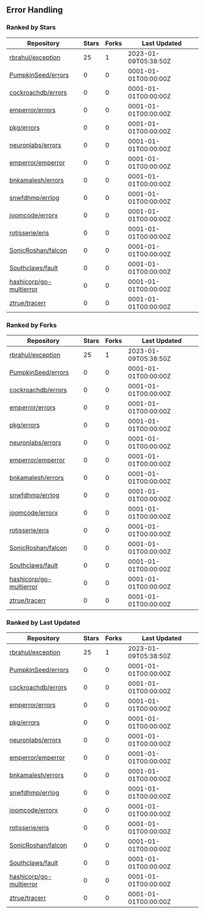 ## Error Handling

### Ranked by Stars

| Repository | Stars | Forks | Last Updated |
|------------|-------|-------|--------------|
| [rbrahul/exception](https://github.com/rbrahul/exception) | 25 | 1 | 2023-01-09T05:38:50Z |
| [PumpkinSeed/errors](https://github.com/PumpkinSeed/errors) | 0 | 0 | 0001-01-01T00:00:00Z |
| [cockroachdb/errors](https://github.com/cockroachdb/errors) | 0 | 0 | 0001-01-01T00:00:00Z |
| [emperror/errors](https://github.com/emperror/errors) | 0 | 0 | 0001-01-01T00:00:00Z |
| [pkg/errors](https://github.com/pkg/errors) | 0 | 0 | 0001-01-01T00:00:00Z |
| [neuronlabs/errors](https://github.com/neuronlabs/errors) | 0 | 0 | 0001-01-01T00:00:00Z |
| [emperror/emperror](https://github.com/emperror/emperror) | 0 | 0 | 0001-01-01T00:00:00Z |
| [bnkamalesh/errors](https://github.com/bnkamalesh/errors) | 0 | 0 | 0001-01-01T00:00:00Z |
| [snwfdhmp/errlog](https://github.com/snwfdhmp/errlog) | 0 | 0 | 0001-01-01T00:00:00Z |
| [joomcode/errorx](https://github.com/joomcode/errorx) | 0 | 0 | 0001-01-01T00:00:00Z |
| [rotisserie/eris](https://github.com/rotisserie/eris) | 0 | 0 | 0001-01-01T00:00:00Z |
| [SonicRoshan/falcon](https://github.com/SonicRoshan/falcon) | 0 | 0 | 0001-01-01T00:00:00Z |
| [Southclaws/fault](https://github.com/Southclaws/fault) | 0 | 0 | 0001-01-01T00:00:00Z |
| [hashicorp/go-multierror](https://github.com/hashicorp/go-multierror) | 0 | 0 | 0001-01-01T00:00:00Z |
| [ztrue/tracerr](https://github.com/ztrue/tracerr) | 0 | 0 | 0001-01-01T00:00:00Z |

### Ranked by Forks

| Repository | Stars | Forks | Last Updated |
|------------|-------|-------|--------------|
| [rbrahul/exception](https://github.com/rbrahul/exception) | 25 | 1 | 2023-01-09T05:38:50Z |
| [PumpkinSeed/errors](https://github.com/PumpkinSeed/errors) | 0 | 0 | 0001-01-01T00:00:00Z |
| [cockroachdb/errors](https://github.com/cockroachdb/errors) | 0 | 0 | 0001-01-01T00:00:00Z |
| [emperror/errors](https://github.com/emperror/errors) | 0 | 0 | 0001-01-01T00:00:00Z |
| [pkg/errors](https://github.com/pkg/errors) | 0 | 0 | 0001-01-01T00:00:00Z |
| [neuronlabs/errors](https://github.com/neuronlabs/errors) | 0 | 0 | 0001-01-01T00:00:00Z |
| [emperror/emperror](https://github.com/emperror/emperror) | 0 | 0 | 0001-01-01T00:00:00Z |
| [bnkamalesh/errors](https://github.com/bnkamalesh/errors) | 0 | 0 | 0001-01-01T00:00:00Z |
| [snwfdhmp/errlog](https://github.com/snwfdhmp/errlog) | 0 | 0 | 0001-01-01T00:00:00Z |
| [joomcode/errorx](https://github.com/joomcode/errorx) | 0 | 0 | 0001-01-01T00:00:00Z |
| [rotisserie/eris](https://github.com/rotisserie/eris) | 0 | 0 | 0001-01-01T00:00:00Z |
| [SonicRoshan/falcon](https://github.com/SonicRoshan/falcon) | 0 | 0 | 0001-01-01T00:00:00Z |
| [Southclaws/fault](https://github.com/Southclaws/fault) | 0 | 0 | 0001-01-01T00:00:00Z |
| [hashicorp/go-multierror](https://github.com/hashicorp/go-multierror) | 0 | 0 | 0001-01-01T00:00:00Z |
| [ztrue/tracerr](https://github.com/ztrue/tracerr) | 0 | 0 | 0001-01-01T00:00:00Z |

### Ranked by Last Updated

| Repository | Stars | Forks | Last Updated |
|------------|-------|-------|--------------|
| [rbrahul/exception](https://github.com/rbrahul/exception) | 25 | 1 | 2023-01-09T05:38:50Z |
| [PumpkinSeed/errors](https://github.com/PumpkinSeed/errors) | 0 | 0 | 0001-01-01T00:00:00Z |
| [cockroachdb/errors](https://github.com/cockroachdb/errors) | 0 | 0 | 0001-01-01T00:00:00Z |
| [emperror/errors](https://github.com/emperror/errors) | 0 | 0 | 0001-01-01T00:00:00Z |
| [pkg/errors](https://github.com/pkg/errors) | 0 | 0 | 0001-01-01T00:00:00Z |
| [neuronlabs/errors](https://github.com/neuronlabs/errors) | 0 | 0 | 0001-01-01T00:00:00Z |
| [emperror/emperror](https://github.com/emperror/emperror) | 0 | 0 | 0001-01-01T00:00:00Z |
| [bnkamalesh/errors](https://github.com/bnkamalesh/errors) | 0 | 0 | 0001-01-01T00:00:00Z |
| [snwfdhmp/errlog](https://github.com/snwfdhmp/errlog) | 0 | 0 | 0001-01-01T00:00:00Z |
| [joomcode/errorx](https://github.com/joomcode/errorx) | 0 | 0 | 0001-01-01T00:00:00Z |
| [rotisserie/eris](https://github.com/rotisserie/eris) | 0 | 0 | 0001-01-01T00:00:00Z |
| [SonicRoshan/falcon](https://github.com/SonicRoshan/falcon) | 0 | 0 | 0001-01-01T00:00:00Z |
| [Southclaws/fault](https://github.com/Southclaws/fault) | 0 | 0 | 0001-01-01T00:00:00Z |
| [hashicorp/go-multierror](https://github.com/hashicorp/go-multierror) | 0 | 0 | 0001-01-01T00:00:00Z |
| [ztrue/tracerr](https://github.com/ztrue/tracerr) | 0 | 0 | 0001-01-01T00:00:00Z |

